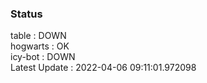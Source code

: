 ### Status


table : DOWN  
hogwarts : OK  
icy-bot : DOWN  
Latest Update : 2022-04-06 09:11:01.972098
